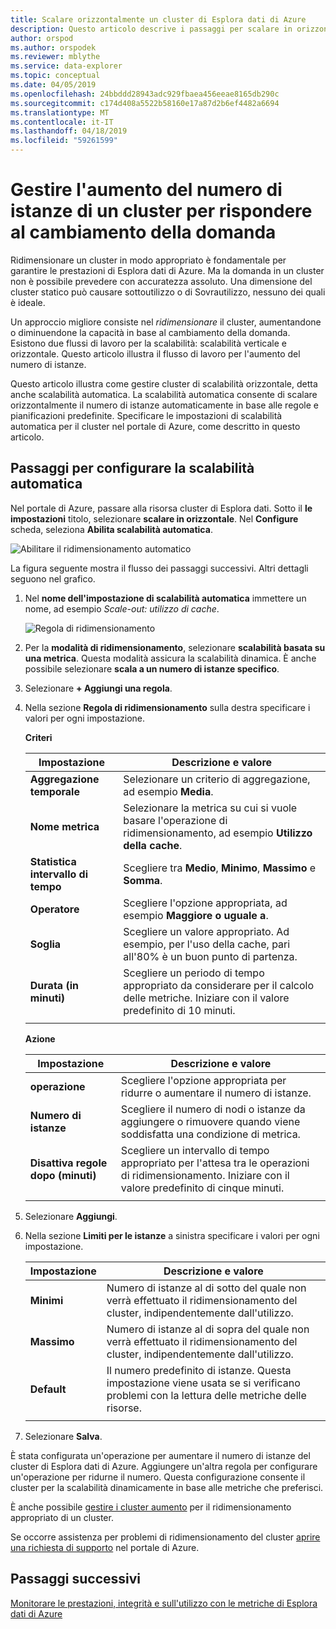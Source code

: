 ```yaml
---
title: Scalare orizzontalmente un cluster di Esplora dati di Azure
description: Questo articolo descrive i passaggi per scalare in orizzontale e scalabilità in un cluster di Azure Data Explorer base alle variazioni della domanda.
author: orspod
ms.author: orspodek
ms.reviewer: mblythe
ms.service: data-explorer
ms.topic: conceptual
ms.date: 04/05/2019
ms.openlocfilehash: 24bbddd28943adc929fbaea456eeae8165db290c
ms.sourcegitcommit: c174d408a5522b58160e17a87d2b6ef4482a6694
ms.translationtype: MT
ms.contentlocale: it-IT
ms.lasthandoff: 04/18/2019
ms.locfileid: "59261599"
---
```

# <a name="manage-cluster-scale-out-to-accommodate-changing-demand"></a>Gestire l'aumento del numero di istanze di un cluster per rispondere al cambiamento della domanda

Ridimensionare un cluster in modo appropriato è fondamentale per garantire le prestazioni di Esplora dati di Azure. Ma la domanda in un cluster non è possibile prevedere con accuratezza assoluto. Una dimensione del cluster statico può causare sottoutilizzo o di Sovrautilizzo, nessuno dei quali è ideale.

Un approccio migliore consiste nel *ridimensionare* il cluster, aumentandone o diminuendone la capacità in base al cambiamento della domanda. Esistono due flussi di lavoro per la scalabilità: scalabilità verticale e orizzontale. Questo articolo illustra il flusso di lavoro per l'aumento del numero di istanze.

Questo articolo illustra come gestire cluster di scalabilità orizzontale, detta anche scalabilità automatica. La scalabilità automatica consente di scalare orizzontalmente il numero di istanze automaticamente in base alle regole e pianificazioni predefinite. Specificare le impostazioni di scalabilità automatica per il cluster nel portale di Azure, come descritto in questo articolo.

## <a name="steps-to-configure-autoscale"></a>Passaggi per configurare la scalabilità automatica

Nel portale di Azure, passare alla risorsa cluster di Esplora dati. Sotto il **le impostazioni** titolo, selezionare **scalare in orizzontale**. Nel **Configure** scheda, seleziona **Abilita scalabilità automatica**.

   ![Abilitare il ridimensionamento automatico](media/manage-cluster-scaling/enable-autoscale.png)

La figura seguente mostra il flusso dei passaggi successivi. Altri dettagli seguono nel grafico.

1. Nel **nome dell'impostazione di scalabilità automatica** immettere un nome, ad esempio *Scale-out: utilizzo di cache*. 

   ![Regola di ridimensionamento](media/manage-cluster-scaling/scale-rule.png)

2. Per la **modalità di ridimensionamento**, selezionare **scalabilità basata su una metrica**. Questa modalità assicura la scalabilità dinamica. È anche possibile selezionare **scala a un numero di istanze specifico**.

3. Selezionare **+ Aggiungi una regola**.

4. Nella sezione **Regola di ridimensionamento** sulla destra specificare i valori per ogni impostazione.

    **Criteri**

    | Impostazione | Descrizione e valore |
    | --- | --- |
    | **Aggregazione temporale** | Selezionare un criterio di aggregazione, ad esempio **Media**. |
    | **Nome metrica** | Selezionare la metrica su cui si vuole basare l'operazione di ridimensionamento, ad esempio **Utilizzo della cache**. |
    | **Statistica intervallo di tempo** | Scegliere tra **Medio**, **Minimo**, **Massimo** e **Somma**. |
    | **Operatore** | Scegliere l'opzione appropriata, ad esempio **Maggiore o uguale a**. |
    | **Soglia** | Scegliere un valore appropriato. Ad esempio, per l'uso della cache, pari all'80% è un buon punto di partenza. |
    | **Durata (in minuti)** | Scegliere un periodo di tempo appropriato da considerare per il calcolo delle metriche. Iniziare con il valore predefinito di 10 minuti. |
    |  |  |

    **Azione**

    | Impostazione | Descrizione e valore |
    | --- | --- |
    | **operazione** | Scegliere l'opzione appropriata per ridurre o aumentare il numero di istanze. |
    | **Numero di istanze** | Scegliere il numero di nodi o istanze da aggiungere o rimuovere quando viene soddisfatta una condizione di metrica. |
    | **Disattiva regole dopo (minuti)** | Scegliere un intervallo di tempo appropriato per l'attesa tra le operazioni di ridimensionamento. Iniziare con il valore predefinito di cinque minuti. |
    |  |  |

5. Selezionare **Aggiungi**.

6. Nella sezione **Limiti per le istanze** a sinistra specificare i valori per ogni impostazione.

    | Impostazione | Descrizione e valore |
    | --- | --- |
    | **Minimi** | Numero di istanze al di sotto del quale non verrà effettuato il ridimensionamento del cluster, indipendentemente dall'utilizzo. |
    | **Massimo** | Numero di istanze al di sopra del quale non verrà effettuato il ridimensionamento del cluster, indipendentemente dall'utilizzo. |
    | **Default** | Il numero predefinito di istanze. Questa impostazione viene usata se si verificano problemi con la lettura delle metriche delle risorse. |
    |  |  |

7. Selezionare **Salva**.

È stata configurata un'operazione per aumentare il numero di istanze del cluster di Esplora dati di Azure. Aggiungere un'altra regola per configurare un'operazione per ridurne il numero. Questa configurazione consente il cluster per la scalabilità dinamicamente in base alle metriche che preferisci.

È anche possibile [gestire i cluster aumento](manage-cluster-scale-up.md) per il ridimensionamento appropriato di un cluster.

Se occorre assistenza per problemi di ridimensionamento del cluster [aprire una richiesta di supporto](https://portal.azure.com/#blade/Microsoft_Azure_Support/HelpAndSupportBlade/overview) nel portale di Azure.

## <a name="next-steps"></a>Passaggi successivi

[Monitorare le prestazioni, integrità e sull'utilizzo con le metriche di Esplora dati di Azure](using-metrics.md)
